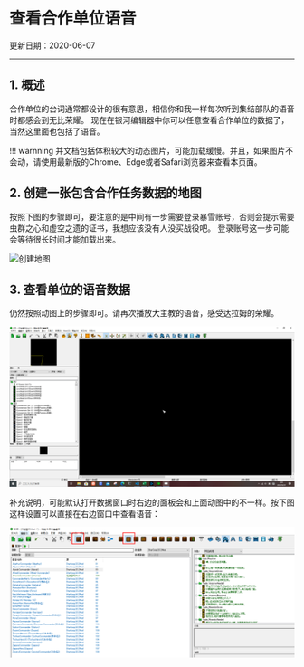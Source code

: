 # 查看合作单位语音

更新日期：2020-06-07

------------------------------------------------

## 1. 概述

合作单位的台词通常都设计的很有意思，相信你和我一样每次听到集结部队的语音时都感会到无比荣耀。
现在在银河编辑器中你可以任意查看合作单位的数据了，当然这里面也包括了语音。

!!! warnning
    并文档包括体积较大的动态图片，可能加载缓慢。并且，如果图片不会动，请使用最新版的Chrome、Edge或者Safari浏览器来查看本页面。

## 2. 创建一张包含合作任务数据的地图

按照下图的步骤即可，要注意的是中间有一步需要登录暴雪账号，否则会提示需要虫群之心和虚空之遗的证书，我想应该没有人没买战役吧。
登录账号这一步可能会等待很长时间才能加载出来。

![创建地图](S002.files/创建地图.png)

## 3. 查看单位的语音数据

仍然按照动图上的步骤即可。请再次播放大主教的语音，感受达拉姆的荣耀。

![查看语音](S002.files/查看语音.png)

补充说明，可能默认打开数据窗口时右边的面板会和上面动图中的不一样。按下图这样设置可以直接在右边窗口中查看语音：

![补充说明](S002.files/补充说明.png)